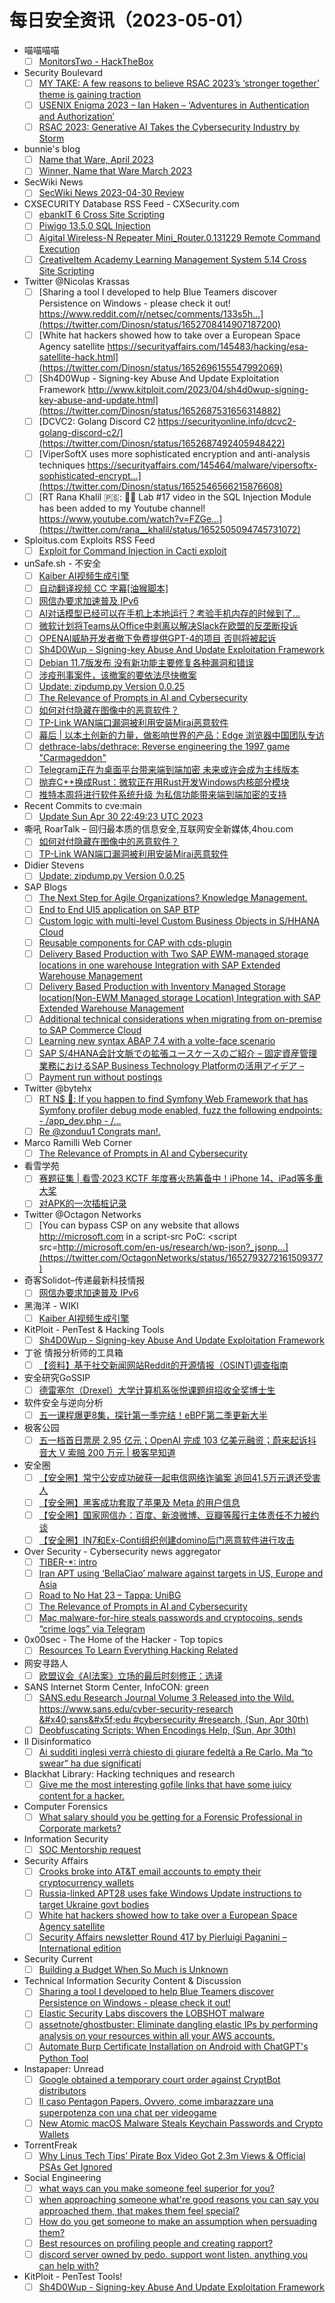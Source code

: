 # 每日安全资讯（2023-05-01）

- 喵喵喵喵
  - [ ] [MonitorsTwo - HackTheBox](https://darkwing.moe/2023/04/30/MonitorsTwo-HackTheBox/)
- Security Boulevard
  - [ ] [MY TAKE: A few reasons to believe RSAC 2023’s ‘stronger together’ theme is gaining traction](https://securityboulevard.com/2023/04/my-take-a-few-reasons-to-believe-rsac-2023s-stronger-together-theme-is-gaining-traction/)
  - [ ] [USENIX Enigma 2023 –  Ian Haken – ‘Adventures in Authentication and Authorization’](https://securityboulevard.com/2023/04/usenix-enigma-2023-ian-haken-adventures-in-authentication-and-authorization/)
  - [ ] [RSAC 2023: Generative AI Takes the Cybersecurity Industry by Storm](https://securityboulevard.com/2023/04/rsac-2023-generative-ai-takes-the-cybersecurity-industry-by-storm/)
- bunnie's blog
  - [ ] [Name that Ware, April 2023](https://www.bunniestudios.com/blog/?p=6763)
  - [ ] [Winner, Name that Ware March 2023](https://www.bunniestudios.com/blog/?p=6759)
- SecWiki News
  - [ ] [SecWiki News 2023-04-30 Review](http://www.sec-wiki.com/?2023-04-30)
- CXSECURITY Database RSS Feed - CXSecurity.com
  - [ ] [ebankIT 6 Cross Site Scripting](https://cxsecurity.com/issue/WLB-2023040089)
  - [ ] [Piwigo 13.5.0 SQL Injection](https://cxsecurity.com/issue/WLB-2023040088)
  - [ ] [Aigital Wireless-N Repeater Mini_Router.0.131229 Remote Command Execution](https://cxsecurity.com/issue/WLB-2023040087)
  - [ ] [CreativeItem Academy Learning Management System 5.14 Cross Site Scripting](https://cxsecurity.com/issue/WLB-2023040086)
- Twitter @Nicolas Krassas
  - [ ] [Sharing a tool I developed to help Blue Teamers discover Persistence on Windows - please check it out! https://www.reddit.com/r/netsec/comments/133s5h...](https://twitter.com/Dinosn/status/1652708414907187200)
  - [ ] [White hat hackers showed how to take over a European Space Agency satellite https://securityaffairs.com/145483/hacking/esa-satellite-hack.html](https://twitter.com/Dinosn/status/1652696155547992069)
  - [ ] [Sh4D0Wup - Signing-key Abuse And Update Exploitation Framework http://www.kitploit.com/2023/04/sh4d0wup-signing-key-abuse-and-update.html](https://twitter.com/Dinosn/status/1652687531656314882)
  - [ ] [DCVC2: Golang Discord C2 https://securityonline.info/dcvc2-golang-discord-c2/](https://twitter.com/Dinosn/status/1652687492405948422)
  - [ ] [ViperSoftX uses more sophisticated encryption and anti-analysis techniques https://securityaffairs.com/145464/malware/vipersoftx-sophisticated-encrypt...](https://twitter.com/Dinosn/status/1652546566215876608)
  - [ ] [RT Rana Khalil 🇵🇸: 📢🚨 Lab #17 video in the SQL Injection Module has been added to my Youtube channel! https://www.youtube.com/watch?v=FZGe...](https://twitter.com/rana__khalil/status/1652505094745731072)
- Sploitus.com Exploits RSS Feed
  - [ ] [Exploit for Command Injection in Cacti exploit](https://sploitus.com/exploit?id=F3BF4AB9-D62D-568D-B0DB-576B3EAAFF83&utm_source=rss&utm_medium=rss)
- unSafe.sh - 不安全
  - [ ] [Kaiber AI视频生成引擎](https://buaq.net/go-161186.html)
  - [ ] [自动翻译视频 CC 字幕[油猴脚本]](https://buaq.net/go-161185.html)
  - [ ] [网信办要求加速普及 IPv6](https://buaq.net/go-161187.html)
  - [ ] [AI对话模型已经可以在手机上本地运行？考验手机内存的时候到了...](https://buaq.net/go-161181.html)
  - [ ] [微软计划将Teams从Office中剥离以解决Slack在欧盟的反垄断投诉](https://buaq.net/go-161182.html)
  - [ ] [OPENAI威胁开发者撤下免费提供GPT-4的项目 否则将被起诉](https://buaq.net/go-161183.html)
  - [ ] [Sh4D0Wup - Signing-key Abuse And Update Exploitation Framework](https://buaq.net/go-161177.html)
  - [ ] [Debian 11.7版发布 没有新功能主要修复各种漏洞和错误](https://buaq.net/go-161176.html)
  - [ ] [涉疫刑事案件，该撤案的要依法尽快撤案](https://buaq.net/go-161173.html)
  - [ ] [Update: zipdump.py Version 0.0.25](https://buaq.net/go-161167.html)
  - [ ] [The Relevance of Prompts in AI and Cybersecurity](https://buaq.net/go-161166.html)
  - [ ] [如何对付隐藏在图像中的恶意软件？](https://buaq.net/go-161149.html)
  - [ ] [TP-Link WAN端口漏洞被利用安装Mirai恶意软件](https://buaq.net/go-161150.html)
  - [ ] [幕后 | 以本土创新的力量，做影响世界的产品：Edge 浏览器中国团队专访](https://buaq.net/go-161156.html)
  - [ ] [dethrace-labs/dethrace: Reverse engineering the 1997 game "Carmageddon"](https://buaq.net/go-161126.html)
  - [ ] [Telegram正在为桌面平台带来端到端加密 未来或许会成为主线版本](https://buaq.net/go-161120.html)
  - [ ] [抛弃C++换成Rust：微软正在用Rust开发Windows内核部分模块](https://buaq.net/go-161121.html)
  - [ ] [推特本周将进行软件系统升级 为私信功能带来端到端加密的支持](https://buaq.net/go-161122.html)
- Recent Commits to cve:main
  - [ ] [Update Sun Apr 30 22:49:23 UTC 2023](https://github.com/trickest/cve/commit/4c0068b3909c0261484e49f7a04f8844766f89bd)
- 嘶吼 RoarTalk – 回归最本质的信息安全,互联网安全新媒体,4hou.com
  - [ ] [如何对付隐藏在图像中的恶意软件？](https://www.4hou.com/posts/vJzV)
  - [ ] [TP-Link WAN端口漏洞被利用安装Mirai恶意软件](https://www.4hou.com/posts/2qvP)
- Didier Stevens
  - [ ] [Update: zipdump.py Version 0.0.25](https://blog.didierstevens.com/2023/04/30/update-zipdump-py-version-0-0-25/)
- SAP Blogs
  - [ ] [The Next Step for Agile Organizations? Knowledge Management.](https://blogs.sap.com/2023/04/30/the-next-step-for-agile-organizations-knowledge-management./)
  - [ ] [End to End UI5 application on SAP BTP](https://blogs.sap.com/2023/04/30/end-to-end-ui5-application-on-sap-btp/)
  - [ ] [Custom logic with multi-level Custom Business Objects in S/HHANA Cloud](https://blogs.sap.com/2023/04/30/custom-logic-with-multi-level-custom-business-objects-in-s-hhana-cloud/)
  - [ ] [Reusable components for CAP with cds-plugin](https://blogs.sap.com/2023/04/30/reusable-components-for-cap-with-cds-plugin/)
  - [ ] [Delivery Based Production with Two SAP EWM-managed storage locations in one warehouse Integration with SAP Extended Warehouse Management](https://blogs.sap.com/2023/04/30/delivery-based-production-with-two-sap-ewm-managed-storage-locations-in-one-warehouse-integration-with-sap-extended-warehouse-management/)
  - [ ] [Delivery Based Production with Inventory Managed Storage location(Non-EWM Managed storage Location) Integration with SAP Extended Warehouse Management](https://blogs.sap.com/2023/04/30/delivery-based-production-with-inventory-managed-storage-locationnon-ewm-managed-storage-location-integration-with-sap-extended-warehouse-management/)
  - [ ] [Additional technical considerations when migrating from on-premise to SAP Commerce Cloud](https://blogs.sap.com/2023/04/30/additional-technical-considerations-when-migrating-from-on-premise-to-sap-commerce-cloud/)
  - [ ] [Learning new syntax ABAP 7.4 with a volte-face scenario](https://blogs.sap.com/2023/04/30/learning-new-syntax-abap-7.4-with-a-volte-face-scenario/)
  - [ ] [SAP S/4HANA会計文脈での拡張ユースケースのご紹介 – 固定資産管理業務におけるSAP Business Technology Platformの活用アイデア –](https://blogs.sap.com/2023/04/30/sap-s-4hana%e4%bc%9a%e8%a8%88%e6%96%87%e8%84%88%e3%81%a7%e3%81%ae%e6%8b%a1%e5%bc%b5%e3%83%a6%e3%83%bc%e3%82%b9%e3%82%b1%e3%83%bc%e3%82%b9%e3%81%ae%e3%81%94%e7%b4%b9%e4%bb%8b-%e5%9b%ba%e5%ae%9a/)
  - [ ] [Payment run without postings](https://blogs.sap.com/2023/04/30/payment-run-without-postings/)
- Twitter @bytehx
  - [ ] [RT N$ 🍥: If you happen to find Symfony Web Framework that has Symfony profiler debug mode enabled, fuzz the following endpoints: - /app_dev.php - /...](https://twitter.com/nav1n0x/status/1652676328901029888)
  - [ ] [Re @zonduu1 Congrats man!.](https://twitter.com/bytehx343/status/1652520055425613825)
- Marco Ramilli Web Corner
  - [ ] [The Relevance of Prompts in AI and Cybersecurity](https://marcoramilli.com/2023/04/30/the-relevance-of-prompts-in-ai-and-cybersecurity/)
- 看雪学苑
  - [ ] [赛题征集 | 看雪·2023 KCTF 年度赛火热筹备中！iPhone 14、iPad等多重大奖](https://mp.weixin.qq.com/s?__biz=MjM5NTc2MDYxMw==&mid=2458503741&idx=1&sn=8b2313918d017dbf1fcc0cb0079833aa&chksm=b18efab786f973a19b96eb26d83d85389d471309681a3ab6ec0964f667b8229ace794b4e2724&scene=58&subscene=0#rd)
  - [ ] [对APK的一次插桩记录](https://mp.weixin.qq.com/s?__biz=MjM5NTc2MDYxMw==&mid=2458503741&idx=2&sn=51271aa519155abbfd894aa4f8fab3a4&chksm=b18efab786f973a1fb8ac53808a8f800518af57d8f22cc2b5771d9889251a8cc7f831af95556&scene=58&subscene=0#rd)
- Twitter @Octagon Networks
  - [ ] [You can bypass CSP on any website that allows http://microsoft.com in a script-src PoC: <script src=http://microsoft.com/en-us/research/wp-json?_jsonp...](https://twitter.com/OctagonNetworks/status/1652793272161509377)
- 奇客Solidot–传递最新科技情报
  - [ ] [网信办要求加速普及 IPv6](https://www.solidot.org/story?sid=74832)
- 黑海洋 - WIKI
  - [ ] [Kaiber AI视频生成引擎](https://blog.upx8.com/3442)
- KitPloit - PenTest & Hacking Tools
  - [ ] [Sh4D0Wup - Signing-key Abuse And Update Exploitation Framework](http://www.kitploit.com/2023/04/sh4d0wup-signing-key-abuse-and-update.html)
- 丁爸 情报分析师的工具箱
  - [ ] [【资料】基于社交新闻网站Reddit的开源情报（OSINT)调查指南](https://mp.weixin.qq.com/s?__biz=MzI2MTE0NTE3Mw==&mid=2651136032&idx=1&sn=6b83d4dc0a4c3d115f4d6e8bcce8b740&chksm=f1af571ac6d8de0c3cd83e02a7950c256273fabd3a71846cff94dafd73c0d949b4f31e2f1d69&scene=58&subscene=0#rd)
- 安全研究GoSSIP
  - [ ] [德雷塞尔（Drexel）大学计算机系张悦课题组招收全奖博士生](https://mp.weixin.qq.com/s?__biz=Mzg5ODUxMzg0Ng==&mid=2247495033&idx=1&sn=b534a7045dc7ba93aeb1b4cf91044d27&chksm=c063c3a0f7144ab6becbbffcaff91d638729e2def442aefa20255a497b67e0ddbb6f613ca26d&scene=58&subscene=0#rd)
- 软件安全与逆向分析
  - [ ] [五一课程爆更8集，探针第一季完结！eBPF第二季更新大半](https://mp.weixin.qq.com/s?__biz=MzU3MTY5MzQxMA==&mid=2247484273&idx=1&sn=e9683ff0852d30df75bd4e765ce396d2&chksm=fcdd037ccbaa8a6a28f914c82ff75c4573e4208470c5ef240d96779594d776d743e9cf253d93&scene=58&subscene=0#rd)
- 极客公园
  - [ ] [五一档首日票房 2.95 亿元；OpenAI 完成 103 亿美元融资；蔚来起诉抖音大 V 索赔 200 万元 | 极客早知道](https://mp.weixin.qq.com/s?__biz=MTMwNDMwODQ0MQ==&mid=2652991226&idx=1&sn=ce66ed82630205ac549cf806487735fe&chksm=7e54134c49239a5af2f91f8c99831891c342f25f8005cb4997931a7d8067585e04177841a134&scene=58&subscene=0#rd)
- 安全圈
  - [ ] [【安全圈】常宁公安成功破获一起电信网络诈骗案 追回41.5万元退还受害人](https://mp.weixin.qq.com/s?__biz=MzIzMzE4NDU1OQ==&mid=2652033461&idx=1&sn=7a3c0221b5299141969807969b2fc64a&chksm=f36ffdf5c41874e35b7f5955218ad3e7e7a5fef57bc385fa82701a518b94bf0ede7e6d55f3af&scene=58&subscene=0#rd)
  - [ ] [【安全圈】黑客成功套取了苹果及 Meta 的用户信息](https://mp.weixin.qq.com/s?__biz=MzIzMzE4NDU1OQ==&mid=2652033461&idx=2&sn=9d9d9920160141bbcc5e10fb3c1aaf12&chksm=f36ffdf5c41874e32d68928a7e787602d2039b3848a859f79ae81dd846b3f6abcbe282145852&scene=58&subscene=0#rd)
  - [ ] [【安全圈】国家网信办：百度、新浪微博、豆瓣等履行主体责任不力被约谈](https://mp.weixin.qq.com/s?__biz=MzIzMzE4NDU1OQ==&mid=2652033461&idx=3&sn=8f93f6853c09614255ca3627f018695f&chksm=f36ffdf5c41874e377fa006b6667e2cae28bf3070d020055a86e5bf366804e79a522ddff886d&scene=58&subscene=0#rd)
  - [ ] [【安全圈】IN7和Ex-Conti组织创建domino后门恶意软件进行攻击](https://mp.weixin.qq.com/s?__biz=MzIzMzE4NDU1OQ==&mid=2652033461&idx=4&sn=587862680626ee34a3ef757654914e60&chksm=f36ffdf5c41874e3a56faeb80cceb4c9249a041840405af35d4ba1c47f18f2c6e6b442534c03&scene=58&subscene=0#rd)
- Over Security - Cybersecurity news aggregator
  - [ ] [TIBER-*: intro](https://roccosicilia.com/2023/04/30/tiber-intro/)
  - [ ] [Iran APT using ‘BellaCiao’ malware against targets in US, Europe and Asia](https://therecord.media/iran-apt-charming-kitten-bellaciao-malware-us-europe-asia)
  - [ ] [Road to No Hat 23 – Tappa: UniBG](https://www.hacklabg.net/convegni/road-to-no-hat-tappa-unibg/)
  - [ ] [The Relevance of Prompts in AI and Cybersecurity](https://marcoramilli.com/2023/04/30/the-relevance-of-prompts-in-ai-and-cybersecurity/)
  - [ ] [Mac malware-for-hire steals passwords and cryptocoins, sends “crime logs” via Telegram](https://nakedsecurity.sophos.com/2023/04/30/mac-malware-for-hire-steals-passwords-and-cryptocoins-sends-crime-logs-via-telegram/)
- 0x00sec - The Home of the Hacker - Top topics
  - [ ] [Resources To Learn Everything Hacking Related](https://0x00sec.org/t/resources-to-learn-everything-hacking-related/34818)
- 网安寻路人
  - [ ] [欧盟议会《AI法案》立场的最后时刻修正：选译](https://mp.weixin.qq.com/s?__biz=MzIxODM0NDU4MQ==&mid=2247499698&idx=1&sn=9e5c0b2fd198f3c942e63fa30c10954d&chksm=97e94258a09ecb4e88cd534b9caeae0d5b12deab039b6753b4506e1043e85e9ad25378b80529&scene=58&subscene=0#rd)
- SANS Internet Storm Center, InfoCON: green
  - [ ] [SANS.edu Research Journal Volume 3 Released into the Wild. https://www.sans.edu/cyber-security-research &&#x23;x40;sans&&#x23;x5f;edu &#x23;cybersecurity &#x23;research, (Sun, Apr 30th)](https://isc.sans.edu/diary/rss/29794)
  - [ ] [Deobfuscating Scripts: When Encodings Help, (Sun, Apr 30th)](https://isc.sans.edu/diary/rss/29792)
- Il Disinformatico
  - [ ] [Ai sudditi inglesi verrà chiesto di giurare fedeltà a Re Carlo. Ma “to swear” ha due significati](http://attivissimo.blogspot.com/2023/04/ai-sudditi-inglesi-verra-chiesto-di.html)
- Blackhat Library: Hacking techniques and research
  - [ ] [Give me the most interesting gofile links that have some juicy content for a hacker.](https://www.reddit.com/r/blackhat/comments/133gbrm/give_me_the_most_interesting_gofile_links_that/)
- Computer Forensics
  - [ ] [What salary should you be getting for a Forensic Professional in Corporate markets?](https://www.reddit.com/r/computerforensics/comments/133np7w/what_salary_should_you_be_getting_for_a_forensic/)
- Information Security
  - [ ] [SOC Mentorship request](https://www.reddit.com/r/Information_Security/comments/133np3k/soc_mentorship_request/)
- Security Affairs
  - [ ] [Crooks broke into AT&T email accounts to empty their cryptocurrency wallets](https://securityaffairs.com/145508/hacking/att-email-accounts-hacked.html)
  - [ ] [Russia-linked APT28 uses fake Windows Update instructions to target Ukraine govt bodies](https://securityaffairs.com/145500/apt/spear-phishing-campaign-apt28.html)
  - [ ] [White hat hackers showed how to take over a European Space Agency satellite](https://securityaffairs.com/145483/hacking/esa-satellite-hack.html)
  - [ ] [Security Affairs newsletter Round 417 by Pierluigi Paganini – International edition](https://securityaffairs.com/145479/breaking-news/security-affairs-newsletter-round-417.html)
- Security Current
  - [ ] [Building a Budget When So Much is Unknown](/building-a-budget-when-so-much-is-unknown/)
- Technical Information Security Content & Discussion
  - [ ] [Sharing a tool I developed to help Blue Teamers discover Persistence on Windows - please check it out!](https://www.reddit.com/r/netsec/comments/133s5h6/sharing_a_tool_i_developed_to_help_blue_teamers/)
  - [ ] [Elastic Security Labs discovers the LOBSHOT malware](https://www.reddit.com/r/netsec/comments/133njbg/elastic_security_labs_discovers_the_lobshot/)
  - [ ] [assetnote/ghostbuster: Eliminate dangling elastic IPs by performing analysis on your resources within all your AWS accounts.](https://www.reddit.com/r/netsec/comments/133ni4x/assetnoteghostbuster_eliminate_dangling_elastic/)
  - [ ] [Automate Burp Certificate Installation on Android with ChatGPT's Python Tool](https://www.reddit.com/r/netsec/comments/133gofg/automate_burp_certificate_installation_on_android/)
- Instapaper: Unread
  - [ ] [Google obtained a temporary court order against CryptBot distributors](https://securityaffairs.com/145396/malware/google-court-order-cryptbot-distributors.html)
  - [ ] [Il caso Pentagon Papers. Ovvero, come imbarazzare una superpotenza con una chat per videogame](https://www.cybersecitalia.it/il-caso-pentagon-papers-ovvero-come-imbarazzare-una-superpotenza-con-una-chat-per-videogame/24454/)
  - [ ] [New Atomic macOS Malware Steals Keychain Passwords and Crypto Wallets](https://thehackernews.com/2023/04/new-atomic-macos-stealer-can-steal-your.html)
- TorrentFreak
  - [ ] [Why Linus Tech Tips’ Pirate Box Video Got 2.3m Views & Official PSAs Get Ignored](https://torrentfreak.com/why-linus-tech-tips-pirate-box-video-got-2-3m-views-official-warnings-get-ignored-230429/)
- Social Engineering
  - [ ] [what ways can you make someone feel superior for you?](https://www.reddit.com/r/SocialEngineering/comments/13435eh/what_ways_can_you_make_someone_feel_superior_for/)
  - [ ] [when approaching someone what're good reasons you can say you approached them, that makes them feel special?](https://www.reddit.com/r/SocialEngineering/comments/13418zf/when_approaching_someone_whatre_good_reasons_you/)
  - [ ] [How do you get someone to make an assumption when persuading them?](https://www.reddit.com/r/SocialEngineering/comments/133nf0b/how_do_you_get_someone_to_make_an_assumption_when/)
  - [ ] [Best resources on profiling people and creating rapport?](https://www.reddit.com/r/SocialEngineering/comments/133c1jq/best_resources_on_profiling_people_and_creating/)
  - [ ] [discord server owned by pedo. support wont listen. anything you can help with?](https://www.reddit.com/r/SocialEngineering/comments/133m1it/discord_server_owned_by_pedo_support_wont_listen/)
- KitPloit - PenTest Tools!
  - [ ] [Sh4D0Wup - Signing-key Abuse And Update Exploitation Framework](http://www.kitploit.com/2023/04/sh4d0wup-signing-key-abuse-and-update.html)
